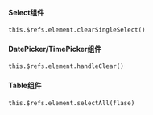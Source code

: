 #### Select组件

```
this.$refs.element.clearSingleSelect()
```

#### DatePicker/TimePicker组件

```
this.$refs.element.handleClear()
```

#### Table组件

```
this.$refs.element.selectAll(flase)
```

